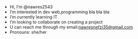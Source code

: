 -  Hi, I’m @nawres2543
- I’m interested in dev web,programming bla bla bla 
- I’m currently learning IT 
- I’m looking to collaborate on creating a project 
- U can reach me through my email:nawresnefzi35@gmail.com
- Pronouns: she/her

<!---
nawres2543/nawres2543 is a ✨ special ✨ repository because its `README.md` (this file) appears on your GitHub profile.
You can click the Preview link to take a look at your changes.
--->
